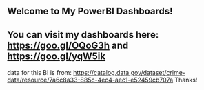 ## Welcome to My PowerBI Dashboards!

## You can visit my dashboards here: https://goo.gl/OQoG3h and https://goo.gl/yqW5ik
data for this BI is from: https://catalog.data.gov/dataset/crime-data/resource/7a6c8a33-885c-4ec4-aec1-e52459cb707a Thanks!
